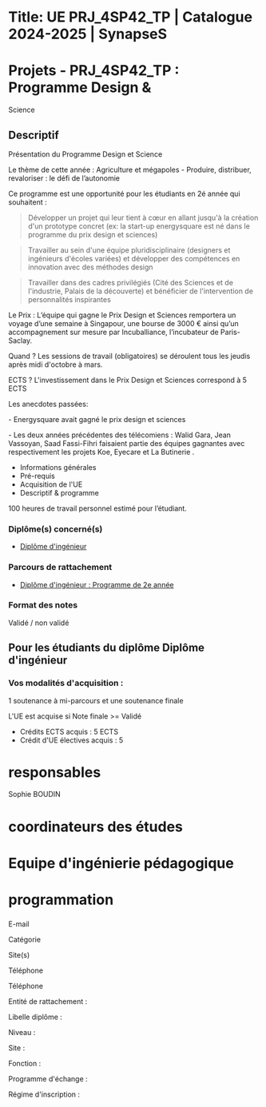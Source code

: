 # Title: UE PRJ_4SP42_TP | Catalogue 2024-2025 | SynapseS

#  [ ](/catalogue/2024-2025) Projets \- PRJ_4SP42_TP : Programme Design &
Science

##

## Descriptif

Présentation du Programme Design et Science

Le thème de cette année : Agriculture et mégapoles - Produire, distribuer,
revaloriser : le défi de l’autonomie

Ce programme est une opportunité pour les étudiants en 2é année qui souhaitent
:

> Développer un projet qui leur tient à cœur en allant jusqu'à la création
> d'un prototype concret (ex: la start-up energysquare est né dans le
> programme du prix design et sciences)

> Travailler au sein d'une équipe pluridisciplinaire (designers et ingénieurs
> d'écoles variées) et développer des compétences en innovation avec des
> méthodes design

> Travailler dans des cadres privilégiés (Cité des Sciences et de l'industrie,
> Palais de la découverte) et bénéficier de l'intervention de personnalités
> inspirantes

Le Prix : L’équipe qui gagne le Prix Design et Sciences remportera un voyage
d’une semaine à Singapour, une bourse de 3000 € ainsi qu’un accompagnement sur
mesure par Incuballiance, l’incubateur de Paris-Saclay.

Quand ? Les sessions de travail (obligatoires) se déroulent tous les jeudis
après midi d'octobre à mars.

ECTS ? L'investissement dans le Prix Design et Sciences correspond à 5 ECTS

Les anecdotes passées:

\- Energysquare avait gagné le prix design et sciences

\- Les deux années précédentes des télécomiens : Walid Gara, Jean Vassoyan,
Saad Fassi-Fihri faisaient partie des équipes gagnantes avec respectivement
les projets Koe, Eyecare et La Butinerie .

  * Informations générales
  * Pré-requis
  * Acquisition de l'UE
  * Descriptif & programme

100 heures de travail personnel estimé pour l’étudiant.

### Diplôme(s) concerné(s)

  * [Diplôme d'ingénieur](/catalogue/2024-2025/diplome/4/ING-diplome-d-ingenieur)

### Parcours de rattachement

  * [Diplôme d'ingénieur : Programme de 2e année](/catalogue/2024-2025/parcours/1366/ING-2A-diplome-d-ingenieur-programme-de-2e-annee)

### Format des notes

Validé / non validé

## Pour les étudiants du diplôme Diplôme d'ingénieur

### Vos modalités d'acquisition :

1 soutenance à mi-parcours et une soutenance finale

L'UE est acquise si Note finale >= Validé

  * Crédits ECTS acquis : 5 ECTS
  * Crédit d'UE électives acquis : 5

# responsables

Sophie BOUDIN

# coordinateurs des études

# Equipe d'ingénierie pédagogique

# programmation

###

E-mail

Catégorie

Site(s)

Téléphone

Téléphone

Entité de rattachement :

Libelle diplôme :

Niveau :

Site :

Fonction :

Programme d'échange :

Régime d'inscription :

